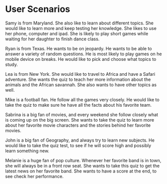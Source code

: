 # User  Scenarios


Samy is from Maryland. She also like to learn about different topics. She would like to learn more and keep testing her knowledge. She likes to use her phone, computer and ipad. She is likely to play short games while waiting for her daughter to finish dance class.

Ryan is from Texas. He wants to be on jeopardy.  He wants to be able to answer a variety of random questions.
He is most likely to play games on he mobile device on breaks. He would like to pick and choose what topics to study.

Lea is from New York. She would like to travel to Africa and have a Safari adventure. She wants the quiz to teach her more information about the animals and the African savannah. She also wants to have other topics as well.

Mike is a football fan. He follow all the games very closely. He would like to take the quiz to make sure he have all the facts about his favorite team.

Sabrina is a big fan of movies, and every weekend she follow closely what is coming up on the big screen. She wants to take the quiz to learn more about her favorite movie characters and the stories behind her favorite movies.

John is a big fan of Geography, and always try to learn new subjects. He would like to take the quiz test, to see if he will score high and possibly learn something new.

Melanie is a huge fan of pop culture. Whenever her favorite band is in town, she will always be in a front row seat. She wants to take this quiz to get the latest news on her favorite band. She wants to have a score at the end, to see check her performance. 
